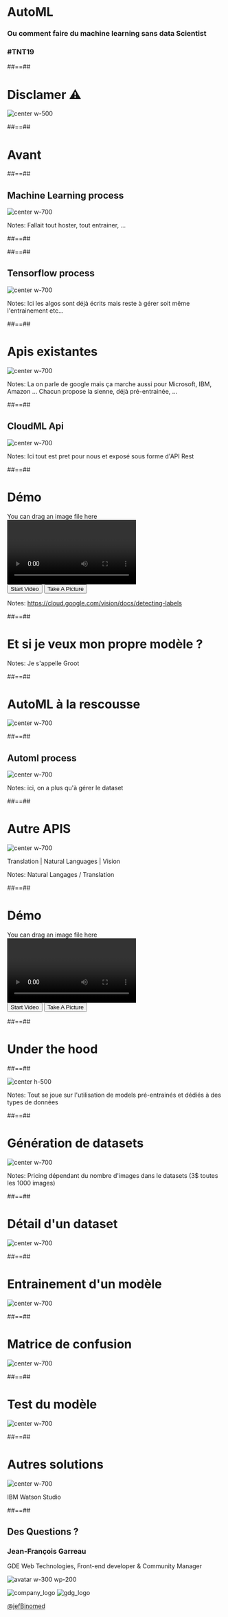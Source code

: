 
<!-- .slide: class="first-slide" -->

# **AutoML**


### Ou comment faire du machine learning sans data Scientist

<h3>#TNT19</h3>

##==##

# Disclamer ⚠️

![center w-500](./assets/images/cat-meme.jpg)


##==##

<!-- .slide: data-background="./assets/images/jeshoots-com-436787-unsplash.jpg" class="transition text-white"  -->

# Avant

##==##

## Machine Learning process

![center w-700](./assets/images/Machine_learning.png)

Notes:
Fallait tout hoster, tout entrainer, ...

##==##


<!-- .slide: data-background="./assets/images/tensorflow.jpeg" class="no-filter"  -->


##==##

## Tensorflow process

![center w-700](./assets/images/Machine_learning_Tensorflow.png)

Notes:
Ici les algos sont déjà écrits mais reste à gérer soit même l'entrainement etc...


##==##

<!-- .slide: class="no-filter transition"  -->

# Apis existantes

![center w-700](./assets/images/google-cloud-api.png)

Notes:
La on parle de google mais ça marche aussi pour Microsoft, IBM, Amazon ...
Chacun propose la sienne, déjà pré-entrainée, ...


##==##

## CloudML Api

![center w-700](./assets/images/Machine_learning_visionapi.png)

Notes:
Ici tout est pret pour nous et exposé sous forme d'API Rest

##==##

<!-- .slide: data-type-show="prez"  -->

# Démo

<div id="demo-detect-label">
    <div id="targetVision">You can drag an image file here</div>
    <video id="mirror-label" class="hide"></video>
    <div id="labels-detected" class="hide"></div>
    <button id="startVideo">Start Video</button>
    <button id="takeAPicture">Take A Picture</button>
</div>

Notes:
https://cloud.google.com/vision/docs/detecting-labels

##==##


<!-- .slide: data-background="./assets/images/groot-hodor-chewbacca.jpg" class="transition text-red"  -->


# Et si je veux mon propre modèle ?

Notes:
Je s'appelle Groot

##==##

<!-- .slide: class="no-filter transition"  -->

# AutoML à la rescousse

![center w-700](./assets/images/auto_ml.png)


##==##

## Automl process

![center w-700](./assets/images/Machine_learning_automl.png)


Notes:
ici, on a plus qu'à gérer le dataset

##==##

<!-- .slide: class="no-filter transition"  -->

# Autre APIS

![center w-700](./assets/images/api-lead.png)

Translation | Natural Languages | Vision

Notes:
Natural Langages / Translation


##==##

<!-- .slide: data-type-show="prez"  -->

# Démo

<div id="demo-automl">
    <div id="automl-targetVision">You can drag an image file here</div>
    <video id="automl-mirror-label" class="hide"></video>
    <div id="automl-labels-detected" class="hide"></div>
    <button id="automl-startVideo">Start Video</button>
    <button id="automl-takeAPicture">Take A Picture</button>
</div>

##==##

<!-- .slide: data-background="./assets/images/alen-jacob-589057-unsplash.jpg" class="transition text-red"  -->

# Under the hood


##==##


![center h-500](./assets/images/creating-ml-solutions_2x.png)

Notes:
Tout se joue sur l'utilisation de models pré-entrainés et dédiés à des types de données


##==##



# Génération de datasets

![center w-700](./assets/images/automl_datasets.png)

Notes:
Pricing dépendant du nombre d'images dans le datasets (3$ toutes les 1000 images)

##==##



# Détail d'un dataset

![center w-700](./assets/images/automl_dataset_detail.png)

##==##



# Entrainement d'un modèle

![center w-700](./assets/images/automl_model_training.png)

##==##



# Matrice de confusion

![center w-700](./assets/images/automl_confusion_matrix.png)

##==##



# Test du modèle

![center w-700](./assets/images/automl_training.png)


##==##



<!-- .slide: class="no-filter transition"  -->

# Autres solutions

![center w-700](./assets/images/watson_studio.png)

IBM Watson Studio

##==##

<!-- .slide: class="who-am-i" -->

## Des Questions ?

### Jean-François Garreau

<!-- .element: class="descjf" -->
GDE Web Technologies,  Front-end developer & Community Manager

![avatar w-300 wp-200](assets/images/jf.jpg)


![company_logo](assets/images/logo-SFEIR-blanc-orange.svg)
![gdg_logo](assets/images/GDG-Logo-carre.png)

<!-- .element: class="twitter" -->
[@jefBinomed](https://twitter.com/jefBinomed)

